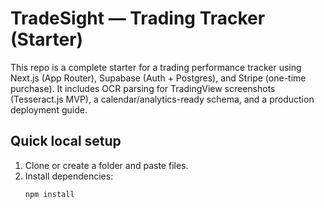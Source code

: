 # TradeSight — Trading Tracker (Starter)

This repo is a complete starter for a trading performance tracker using Next.js (App Router), Supabase (Auth + Postgres), and Stripe (one-time purchase). It includes OCR parsing for TradingView screenshots (Tesseract.js MVP), a calendar/analytics-ready schema, and a production deployment guide.

## Quick local setup

1. Clone or create a folder and paste files.
2. Install dependencies:
   ```bash
   npm install
